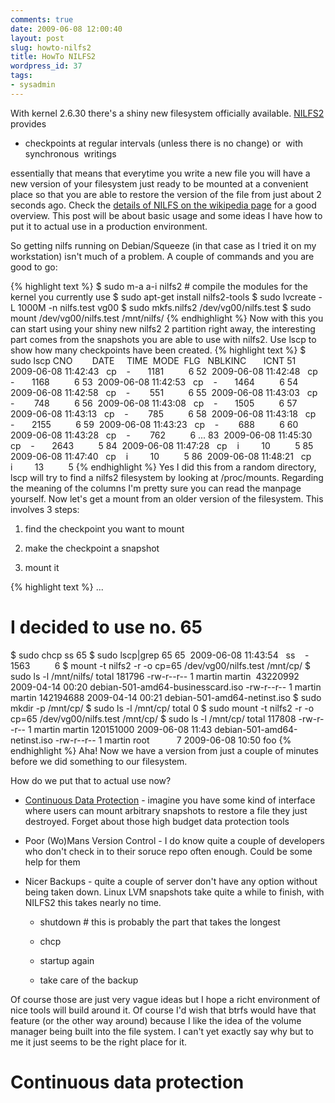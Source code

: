 ```yaml
---
comments: true
date: 2009-06-08 12:00:40
layout: post
slug: howto-nilfs2
title: HowTo NILFS2
wordpress_id: 37
tags:
- sysadmin
---
```


With kernel 2.6.30 there's a shiny new filesystem officially available. [NILFS2](http://www.nilfs.org) provides



	
  * checkpoints at regular intervals (unless there is no change) or  with  synchronous  writings


essentially that means that everytime you write a new file you will have a new version of your filesystem just ready to be mounted at a convenient place so that you are able to restore the version of the file from just about 2 seconds ago. Check the [details of NILFS on the wikipedia page](http://en.wikipedia.org/wiki/NILFS) for a good overview. This post will be about basic usage and some ideas I have how to put it to actual use in a production environment.

So getting nilfs running on Debian/Squeeze (in that case as I tried it on my workstation) isn't much of a problem. A couple of commands and you are good to go:

{% highlight text %}
$ sudo m-a a-i nilfs2 # compile the modules for the kernel you currently use
$ sudo apt-get install nilfs2-tools
$ sudo lvcreate -L 1000M -n nilfs.test vg00
$ sudo mkfs.nilfs2 /dev/vg00/nilfs.test
$ sudo mount /dev/vg00/nilfs.test /mnt/nilfs/
{% endhighlight %}
Now with this you can start using your shiny new nilfs2 2 partition right away, the interesting part comes from the snapshots you are able to use with nilfs2. Use lscp to show how many checkpoints have been created.
{% highlight text %}
$ sudo lscp
        CNO        DATE     TIME  MODE  FLG   NBLKINC       ICNT
         51  2009-06-08 11:42:43   cp    -       1181          6
         52  2009-06-08 11:42:48   cp    -       1168          6
         53  2009-06-08 11:42:53   cp    -       1464          6
         54  2009-06-08 11:42:58   cp    -        551          6
         55  2009-06-08 11:43:03   cp    -        748          6
         56  2009-06-08 11:43:08   cp    -       1505          6
         57  2009-06-08 11:43:13   cp    -        785          6
         58  2009-06-08 11:43:18   cp    -       2155          6
         59  2009-06-08 11:43:23   cp    -        688          6
         60  2009-06-08 11:43:28   cp    -        762          6
         ...
         83  2009-06-08 11:45:30   cp    -       2643          5
         84  2009-06-08 11:47:28   cp    i         10          5
         85  2009-06-08 11:47:40   cp    i         10          5
         86  2009-06-08 11:48:21   cp    i         13          5
{% endhighlight %}
Yes I did this from a random directory, lscp will try to find a nilfs2 filesystem by looking at /proc/mounts. Regarding the meaning of the columns I'm pretty sure you can read the manpage yourself. Now let's get a mount from an older version of the filesystem. This involves 3 steps:



	
  1. find the checkpoint you want to mount

	
  2. make the checkpoint a snapshot

	
  3. mount it


{% highlight text %}
...
# I decided to use no. 65
$ sudo chcp ss 65
$ sudo lscp|grep 65
        65  2009-06-08 11:43:54   ss    -       1563          6
$ mount -t nilfs2 -r -o cp=65 /dev/vg00/nilfs.test /mnt/cp/
$ sudo ls -l /mnt/nilfs/
total 181796
-rw-r--r-- 1 martin martin  43220992 2009-04-14 00:20 debian-501-amd64-businesscard.iso
-rw-r--r-- 1 martin martin 142194688 2009-04-14 00:21 debian-501-amd64-netinst.iso
$ sudo mkdir -p /mnt/cp/
$ sudo ls -l /mnt/cp/
total 0
$ sudo mount -t nilfs2 -r -o cp=65 /dev/vg00/nilfs.test /mnt/cp/
$ sudo ls -l /mnt/cp/
total 117808
-rw-r--r-- 1 martin martin 120151000 2009-06-08 11:43 debian-501-amd64-netinst.iso
-rw-r--r-- 1 martin root           7 2009-06-08 10:50 foo
{% endhighlight %}
Aha! Now we have a version from just a couple of minutes before we did something to our filesystem.

How do we put that to actual use now?

	
  * [Continuous Data Protection](http://en.wikipedia.org/wiki/Continuous_Data_Protection) - imagine you have some kind of interface where users can mount arbitrary snapshots to restore a file they just destroyed. Forget about those high budget data protection tools

	
  * Poor (Wo)Mans Version Control - I do know quite a couple of developers who don't check in to their soruce repo often enough. Could be some help for them

	
  * Nicer Backups - quite a couple of server don't have any option without being taken down. Linux LVM snapshots take quite a while to finish, with NILFS2 this takes nearly no time.

	
    * shutdown # this is probably the part that takes the longest

	
    * chcp

	
    * startup again

	
    * take care of the backup





Of course those are just very vague ideas but I hope a richt environment of nice tools will build around it. Of course I'd wish that btrfs would have that feature (or the other way around) because I like the idea of the volume manager being built into the file system. I can't yet exactly say why but to me it just seems to be the right place for it.





# Continuous data protection



